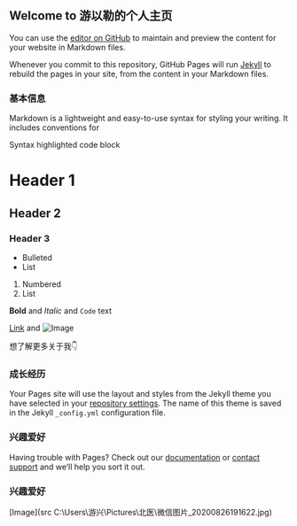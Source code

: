## Welcome to 游以勒的个人主页

<head>
<title>翁天信 · Dandy Weng 的个人网站主页</title>
<meta charset="utf-8" />
<meta name="description" content="翁天信（Dandy Weng）的个人网站主页。我是一个自学者，爱好旅行、摄影、设计和编程。" />
<meta property="og:title" content="翁天信 · Dandy Weng 的个人网站主页">
<meta property="og:description" content="翁天信（Dandy Weng）的个人网站主页。我是一个自学者，爱好旅行、摄影、设计和编程。">
<meta property="og:image" content="https://v7.res.dandyweng.com/images/me.jpg">
<meta property="og:url" content="https://www.dandyweng.com">
<meta property="og:type" content="webpage" />
<meta name="twitter:card" content="summary_large_image">
<meta name="twitter:site" content="@wengtianxin">
<meta name="viewport" content="initial-scale=1.0, minimum-scale=1.0, viewport-fit=cover" />
<link rel="stylesheet" href="style.css" type="text/css" />
<link rel="prefetch" href="https://v7.res.dandyweng.com/fonts/SourceHanSerifCN-SemiBold.woff2">
<link rel="prefetch" href="https://v7.res.dandyweng.com/images/me.jpg">
<script src="https://v7.res.dandyweng.com/vendors.js" defer></script>
<script src="https://v7.res.dandyweng.com/main.js" defer></script>
</head>

You can use the [editor on GitHub](https://github.com/youyile/youyile.github.io/edit/main/index.md) to maintain and preview the content for your website in Markdown files.

Whenever you commit to this repository, GitHub Pages will run [Jekyll](https://jekyllrb.com/) to rebuild the pages in your site, from the content in your Markdown files.

### 基本信息

Markdown is a lightweight and easy-to-use syntax for styling your writing. It includes conventions for

Syntax highlighted code block

# Header 1
## Header 2
### Header 3

- Bulleted
- List

1. Numbered
2. List

**Bold** and _Italic_ and `Code` text

[Link](url) and ![Image](src)

想了解更多关于我👇

### 成长经历

Your Pages site will use the layout and styles from the Jekyll theme you have selected in your [repository settings](https://github.com/youyile/youyile.github.io/settings). The name of this theme is saved in the Jekyll `_config.yml` configuration file.

### 兴趣爱好

Having trouble with Pages? Check out our [documentation](https://docs.github.com/categories/github-pages-basics/) or [contact support](https://github.com/contact) and we’ll help you sort it out.

### 兴趣爱好
[Image](src C:\Users\游兴\Pictures\北医\微信图片_20200826191622.jpg)
